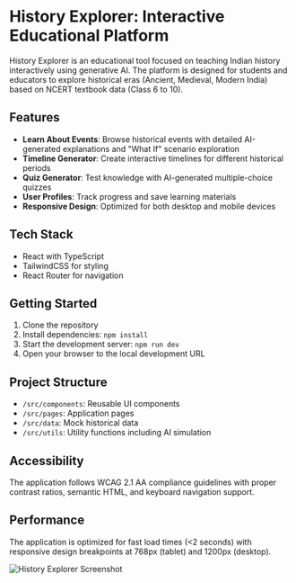 
# History Explorer: Interactive Educational Platform

History Explorer is an educational tool focused on teaching Indian history interactively using generative AI. The platform is designed for students and educators to explore historical eras (Ancient, Medieval, Modern India) based on NCERT textbook data (Class 6 to 10).

## Features

- **Learn About Events**: Browse historical events with detailed AI-generated explanations and "What If" scenario exploration
- **Timeline Generator**: Create interactive timelines for different historical periods
- **Quiz Generator**: Test knowledge with AI-generated multiple-choice quizzes
- **User Profiles**: Track progress and save learning materials
- **Responsive Design**: Optimized for both desktop and mobile devices

## Tech Stack

- React with TypeScript
- TailwindCSS for styling
- React Router for navigation


## Getting Started

1. Clone the repository
2. Install dependencies: `npm install`
3. Start the development server: `npm run dev`
4. Open your browser to the local development URL

## Project Structure

- `/src/components`: Reusable UI components
- `/src/pages`: Application pages
- `/src/data`: Mock historical data
- `/src/utils`: Utility functions including AI simulation

## Accessibility

The application follows WCAG 2.1 AA compliance guidelines with proper contrast ratios, semantic HTML, and keyboard navigation support.

## Performance

The application is optimized for fast load times (<2 seconds) with responsive design breakpoints at 768px (tablet) and 1200px (desktop).

![History Explorer Screenshot](https://images.unsplash.com/photo-1466442929976-97f336a657be?auto=format&fit=crop&w=600&q=80)

